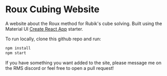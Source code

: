 # Roux Cubing Website

A website about the Roux method for Rubik's cube solving. Built using the Material UI [Create React App](https://github.com/mui/material-ui/tree/master/examples/material-ui-cra-ts) starter.

To run locally, clone this github repo and run:

```sh
npm install
npm start
```

If you have something you want added to the site, please message me on the RMS discord or feel free to open a pull request!
